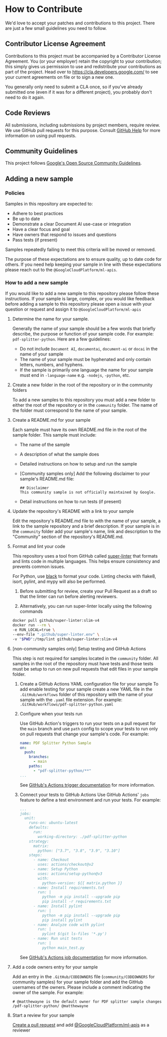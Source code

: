 # How to Contribute

We'd love to accept your patches and contributions to this project. There are
just a few small guidelines you need to follow.

## Contributor License Agreement

Contributions to this project must be accompanied by a Contributor License
Agreement. You (or your employer) retain the copyright to your contribution;
this simply gives us permission to use and redistribute your contributions as
part of the project. Head over to <https://cla.developers.google.com/> to see
your current agreements on file or to sign a new one.

You generally only need to submit a CLA once, so if you've already submitted one
(even if it was for a different project), you probably don't need to do it
again.

## Code Reviews

All submissions, including submissions by project members, require review. We
use GitHub pull requests for this purpose. Consult
[GitHub Help](https://help.GitHub.com/articles/about-pull-requests/) for more
information on using pull requests.

## Community Guidelines

This project follows
[Google's Open Source Community Guidelines](https://opensource.google/conduct/).

## Adding a new sample

### Policies

Samples in this repository are expected to:

* Adhere to best practices
* Be up to date
* Demonstrate a clear Document AI use-case or integration
* Have a clear focus and goal
* Have owners that respond to issues and questions
* Pass tests (if present)

Samples repeatedly failing to meet this criteria will be moved or removed.

The purpose of these expectations are to ensure quality, up to date code for
others. If you need help keeping your sample in line with these expectations
please reach out to the `@GoogleCloudPlatform/ml-apis`.

### How to add a new sample

If you would like to add a new sample to this repository please follow these
instructions. If your sample is large, complex, or you would like feedback
before adding a sample to this repository please open a issue with your question or
request and assign it to `@GoogleCloudPlatform/ml-apis`

1. Determine the name for your sample.

    Generally the name of your sample should be a few words that briefly
    describe, the purpose or function of your sample code. For example:
    `pdf-splitter-python`. Here are a few guidelines:

    * Do not include `Document AI`, `documentai`, `document-ai` or `docai` in
        the name of your sample
    * The name of your sample must be hyphenated and only contain letters,
        numbers, and hyphens.
    * If the sample is primarily one language the name for your sample must
        end in `-language-name` e.g. `-nodejs`, `-python`, etc.

1. Create a new folder in the root of the repository or in the community folders

    To add a new samples to this repository you must add a new folder to either the
    root of the repository or in the `community` folder. The name of the folder must
    correspond to the name of your sample.

1. Create a README.md for your sample

    Each sample must have its own README.md file in the root of the sample
    folder. This sample must include:

    * The name of the sample
    * A description of what the sample does
    * Detailed instructions on how to setup and run the sample
    * [Community samples only] Add the following disclaimer to your sample's
        README.md file:

        ```text
        ## Disclaimer
        This community sample is not officially maintained by Google.
        ```

    * Detail instructions on how to run tests (if present)

1. Update the repository's README with a link to your sample

    Edit the repository's README.md file to with the name of your sample, a link to
    the sample repository and a brief description. If your sample is in the
    `community` folder add your sample's name, link and description to the
    "Community" section of the repository's README.md.

1. Format and lint your code

    This repository uses a tool from GitHub called [super-linter](https://GitHub.com/GitHub/super-linter) that
    formats and lints code in multiple languages. This helps ensure consistency and prevents common issues.

    For Python, use [black](https://GitHub.com/psf/black) to format your code.
    Linting checks with flake8, isort, pylint, and mypy will also be performed.

    1. Before submitting for review, create your Pull Request as a draft so that the linter can run before alerting reviewers.
  
    1. Alternatively, you can run super-linter locally using the following commands

      ```sh
      docker pull github/super-linter:slim-v4
      docker run --rm \
      -e RUN_LOCAL=true \
      --env-file ".github/super-linter.env" \
      -v "$PWD":/tmp/lint github/super-linter:slim-v4
      ```

1. [non-community samples only] Setup testing and GitHub Actions

    This step is not required for samples located in the `community` folder. All
    samples in the root of the repository must have tests and those tests must be
    setup to run on new pull requests that edit files in your sample folder.

    1. Create a GitHub Actions YAML configuration file for your sample To add
        enable testing for your sample create a new YAML file in the
        `.GitHub/workflows` folder of this repository with the name of your sample
        with the `.yaml` file extension. For example:
        `.GitHub/workflows/pdf-splitter-python.yaml`

    1. Configure when your tests run

        Use GitHub Action's triggers to run your tests on a pull request for the
        `main` branch and use `path` config to scope your tests to run only on
        pull requests that change your sample's code. For example:

        ```yaml
        name: PDF Splitter Python Sample
        on:
          push:
            branches:
              - main
            paths:
              - "pdf-splitter-python/**"
        ...
        ```

        See
        [GitHub's Actions trigger documentation](https://docs.GitHub.com/en/actions/using-workflows/triggering-a-workflow)
        for more information.

    1. Connect your tests to GitHub Actions Use GitHub Actions' `jobs` feature
        to define a test environment and run your tests. For example:

        ```yaml
        ...
        jobs:
          unit:
            runs-on: ubuntu-latest
            defaults:
              run:
                working-directory: ./pdf-splitter-python
            strategy:
              matrix:
                python: ["3.7", "3.8", "3.9", "3.10"]
            steps:
              - name: Checkout
                uses: actions/checkout@v2
              - name: Setup Python
                uses: actions/setup-python@v3
                with:
                  python-version: ${{ matrix.python }}
              - name: Install requirements.txt
                run: |
                  python -m pip install --upgrade pip
                  pip install -r requirements.txt
              - name: Install pylint
                run: |
                  python -m pip install --upgrade pip
                  pip install pylint
              - name: Analyze code with pylint
                run: |
                  pylint $(git ls-files '*.py')
              - name: Run unit tests
                run: |
                  python main_test.py
         ```

        See
        [GitHub's Actions job documentation](https://docs.GitHub.com/en/actions/using-jobs/using-jobs-in-a-workflow)
        for more information.

1. Add a code owners entry for your sample

    Add an entry in the `.GitHub/CODEOWNERS` file (`community/CODEOWNERS` for
    community samples) for your sample folder and add the GitHub usernames of
    the owners. Please include a comment indicating the owner of the sample. For
    example:

    ```text
    # @matthewayne is the default owner for PDF splitter sample changes
    /pdf-splitter-python/ @matthewayne
    ```

1. Start a review for your sample

    [Create a pull request](https://docs.GitHub.com/en/pull-requests/collaborating-with-pull-requests/proposing-changes-to-your-work-with-pull-requests/creating-a-pull-request)
    and add
    [@GoogleCloudPlatform/ml-apis](https://GitHub.com/orgs/GoogleCloudPlatform/teams/ml-apis)
    as a reviewer
